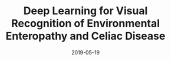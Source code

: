 ---
title: "Deep Learning for Visual Recognition of Environmental Enteropathy and Celiac Disease"
collection: publications
permalink: 
excerpt: 'Physicians use biopsies to distinguish between different but histologically similar enteropathies. The range of syndromes and pathologies that could cause different gastrointestinal conditions makes this a difficult problem. Recently, deep learning has been used successfully in helping diagnose cancerous tissues in histopathological images. These successes motivated the research presented in this paper, which describes a deep learning approach that distinguishes between Celiac Disease (CD) and Environmental Enteropathy (EE) and normal tissue from digitized duodenal biopsies. Experimental results show accuracies of over 90% for this approach. We also look into interpreting the neural network model using Gradient-weighted Class Activation Mappings and filter activations on input images to understand the visual explanations for the decisions made by the model.'
date: 2019-05-19
venue: '2019 IEEE EMBS International Conference on Biomedical & Health Informatics (BHI)'
paperurl: 'https://ieeexplore.ieee.org/abstract/document/8834458/'
citation: 'Shrivastava, Aman, Karan Kant, Saurav Sengupta, Sung-Jun Kang, Marium Khan, S. Asad Ali, Sean R. Moore et al. "Deep learning for visual recognition of environmental enteropathy and celiac disease." In 2019 IEEE EMBS International Conference on Biomedical & Health Informatics (BHI), pp. 1-4. IEEE, 2019.'
---